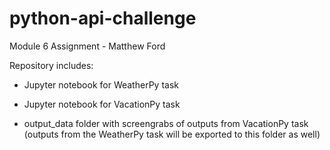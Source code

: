 # python-api-challenge

Module 6 Assignment - Matthew Ford

Repository includes:

* Jupyter notebook for WeatherPy task
* Jupyter notebook for VacationPy task

* output_data folder with screengrabs of outputs from VacationPy task
    (outputs from the WeatherPy task will be exported to this folder as well)
